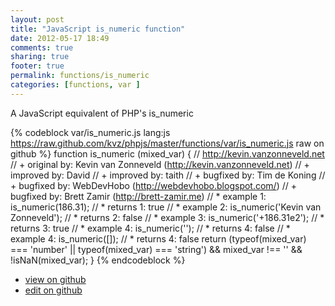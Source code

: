 ```yaml
---
layout: post
title: "JavaScript is_numeric function"
date: 2012-05-17 18:49
comments: true
sharing: true
footer: true
permalink: functions/is_numeric
categories: [functions, var ]
---
```

A JavaScript equivalent of PHP's is_numeric
<!-- more -->
{% codeblock var/is_numeric.js lang:js https://raw.github.com/kvz/phpjs/master/functions/var/is_numeric.js raw on github %}
function is_numeric (mixed_var) {
    // http://kevin.vanzonneveld.net
    // +   original by: Kevin van Zonneveld (http://kevin.vanzonneveld.net)
    // +   improved by: David
    // +   improved by: taith
    // +   bugfixed by: Tim de Koning
    // +   bugfixed by: WebDevHobo (http://webdevhobo.blogspot.com/)
    // +   bugfixed by: Brett Zamir (http://brett-zamir.me)
    // *     example 1: is_numeric(186.31);
    // *     returns 1: true
    // *     example 2: is_numeric('Kevin van Zonneveld');
    // *     returns 2: false
    // *     example 3: is_numeric('+186.31e2');
    // *     returns 3: true
    // *     example 4: is_numeric('');
    // *     returns 4: false
    // *     example 4: is_numeric([]);
    // *     returns 4: false
    return (typeof(mixed_var) === 'number' || typeof(mixed_var) === 'string') && mixed_var !== '' && !isNaN(mixed_var);
}
{% endcodeblock %}
<ul>
 <li><a href="https://github.com/kvz/phpjs/blob/master/functions/var/is_numeric.js">view on github</a></li>
 <li><a href="https://github.com/kvz/phpjs/edit/master/functions/var/is_numeric.js">edit on github</a></li>
</ul>
